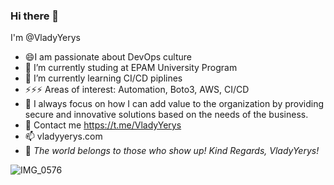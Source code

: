 ### Hi there 👋

<!--
**VladyYerys/vladyyerys** is a ✨ _special_ ✨ repository because its `README.md` (this file) appears on your GitHub profile.

Here are some ideas to get you started:

- 🔭 I’m currently working on ...
- 🌱 I’m currently learning ...
- 👯 I’m looking to collaborate on ...
- 🤔 I’m looking for help with ...
- 💬 Ask me about ...
- 📫 How to reach me: ...
- 😄 Pronouns: ...
- ⚡ Fun fact: ...
-->

I'm @VladyYerys
- 😄I am passionate about DevOps culture
- 🔭 I’m currently studing at EPAM University Program
- 🌱 I’m currently learning CI/CD piplines
- ⚡⚡⚡ Areas of interest: Automation, Boto3, AWS, CI/CD       
- 👯 I always focus on how I can add value to the organization by providing secure and innovative solutions based on the needs of the business.
- 💬 Contact me https://t.me/VladyYerys 
- 📫 vladyyerys.com
- 💞️ *The world belongs to those who show up!
           Kind Regards,
            VladyYerys!*


![IMG_0576](https://user-images.githubusercontent.com/106797604/196500345-3a9dd0d0-198b-4d8c-acc4-6c7fb9952b3b.jpg)
